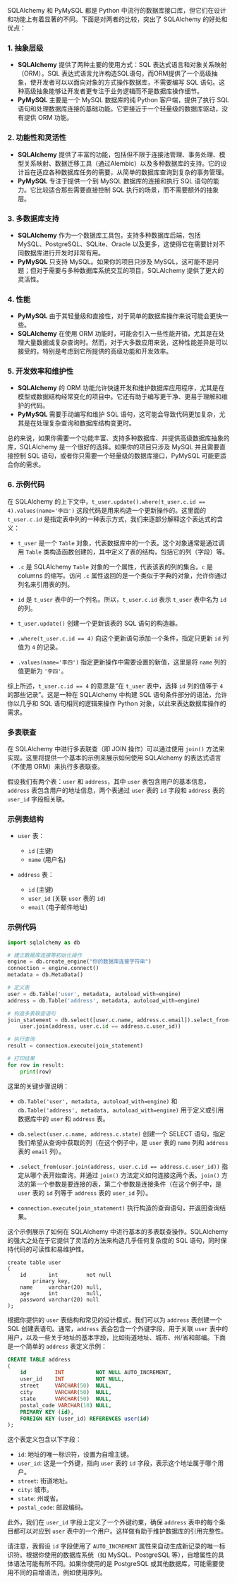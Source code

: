 SQLAlchemy 和 PyMySQL 都是 Python 中流行的数据库接口库，但它们在设计和功能上有着显著的不同。下面是对两者的比较，突出了 SQLAlchemy 的好处和优点：

### 1. 抽象层级

- **SQLAlchemy** 提供了两种主要的使用方式：SQL 表达式语言和对象关系映射（ORM）。SQL 表达式语言允许构造SQL语句，而ORM提供了一个高级抽象，使开发者可以以面向对象的方式操作数据库，不需要编写 SQL 语句。这种高级抽象能够让开发者更专注于业务逻辑而不是数据库操作细节。
- **PyMySQL** 主要是一个 MySQL 数据库的纯 Python 客户端，提供了执行 SQL 语句和处理数据库连接的基础功能。它更接近于一个轻量级的数据库驱动，没有提供 ORM 功能。

### 2. 功能性和灵活性

- **SQLAlchemy** 提供了丰富的功能，包括但不限于连接池管理、事务处理、模型关系映射、数据迁移工具（通过Alembic）以及多种数据库的支持。它的设计旨在适应各种数据库任务的需要，从简单的数据库查询到复杂的事务管理。
- **PyMySQL** 专注于提供一个到 MySQL 数据库的连接和执行 SQL 语句的能力。它比较适合那些需要直接控制 SQL 执行的场景，而不需要额外的抽象层。

### 3. 多数据库支持

- **SQLAlchemy** 作为一个数据库工具包，支持多种数据库后端，包括 MySQL、PostgreSQL、SQLite、Oracle 以及更多，这使得它在需要针对不同数据库进行开发时非常有用。
- **PyMySQL** 只支持 MySQL。如果你的项目只涉及 MySQL，这可能不是问题；但对于需要与多种数据库系统交互的项目，SQLAlchemy 提供了更大的灵活性。

### 4. 性能

- **PyMySQL** 由于其轻量级和直接性，对于简单的数据库操作来说可能会更快一些。
- **SQLAlchemy** 在使用 ORM 功能时，可能会引入一些性能开销，尤其是在处理大量数据或复杂查询时。然而，对于大多数应用来说，这种性能差异是可以接受的，特别是考虑到它所提供的高级功能和开发效率。

### 5. 开发效率和维护性

- **SQLAlchemy** 的 ORM 功能允许快速开发和维护数据库应用程序，尤其是在模型或数据结构经常变化的项目中。它还有助于编写更干净、更易于理解和维护的代码。
- **PyMySQL** 需要手动编写和维护 SQL 语句，这可能会导致代码更加复杂，尤其是在处理复杂查询和数据库结构变更时。

总的来说，如果你需要一个功能丰富、支持多种数据库、并提供高级数据库抽象的库，SQLAlchemy 是一个很好的选择。如果你的项目只涉及 MySQL 并且需要直接控制 SQL 语句，或者你只需要一个轻量级的数据库接口，PyMySQL 可能更适合你的需求。

### 6. 示例代码
在 SQLAlchemy 的上下文中，`t_user.update().where(t_user.c.id == 4).values(name='李四')` 这段代码是用来构造一个更新操作的。这里面的 `t_user.c.id` 是指定表中列的一种表示方式，我们来逐部分解释这个表达式的含义：

- `t_user` 是一个 `Table` 对象，代表数据库中的一个表。这个对象通常是通过调用 `Table` 类构造函数创建的，其中定义了表的结构，包括它的列（字段）等。

- `.c` 是 SQLAlchemy `Table` 对象的一个属性，代表该表的列的集合。`c` 是 columns 的缩写。访问 `.c` 属性返回的是一个类似于字典的对象，允许你通过列名来引用表的列。

- `id` 是 `t_user` 表中的一个列名。所以，`t_user.c.id` 表示 `t_user` 表中名为 `id` 的列。

- `t_user.update()` 创建一个更新该表的 SQL 语句的构造器。

- `.where(t_user.c.id == 4)` 向这个更新语句添加一个条件，指定只更新 `id` 列值为 `4` 的记录。

- `.values(name='李四')` 指定更新操作中需要设置的新值，这里是将 `name` 列的值更新为 `'李四'`。

综上所述，`t_user.c.id == 4` 的意思是“在 `t_user` 表中，选择 `id` 列的值等于 `4` 的那些记录”。这是一种在 SQLAlchemy 中构建 SQL 语句条件部分的语法，允许你以几乎和 SQL 语句相同的逻辑来操作 Python 对象，以此来表达数据库操作的需求。

### 多表联查
在 SQLAlchemy 中进行多表联查（即 JOIN 操作）可以通过使用 `join()` 方法来实现。这里将提供一个基本的示例来展示如何使用 SQLAlchemy 的表达式语言（不使用 ORM）来执行多表联查。

假设我们有两个表：`user` 和 `address`，其中 `user` 表包含用户的基本信息，`address` 表包含用户的地址信息，两个表通过 `user` 表的 `id` 字段和 `address` 表的 `user_id` 字段相关联。

### 示例表结构

- `user` 表：
  - `id` (主键)
  - `name` (用户名)

- `address` 表：
  - `id` (主键)
  - `user_id` (关联 `user` 表的 `id`)
  - `email` (电子邮件地址)

### 示例代码

```python
import sqlalchemy as db

# 建立数据库连接等初始化操作
engine = db.create_engine("你的数据库连接字符串")
connection = engine.connect()
metadata = db.MetaData()

# 定义表
user = db.Table('user', metadata, autoload_with=engine)
address = db.Table('address', metadata, autoload_with=engine)

# 构造多表联查语句
join_statement = db.select([user.c.name, address.c.email]).select_from(
    user.join(address, user.c.id == address.c.user_id))

# 执行查询
result = connection.execute(join_statement)

# 打印结果
for row in result:
    print(row)
```

这里的关键步骤说明：

- `db.Table('user', metadata, autoload_with=engine)` 和 `db.Table('address', metadata, autoload_with=engine)` 用于定义或引用数据库中的 `user` 和 `address` 表。

- `db.select(user.c.name, address.c.state)` 创建一个 SELECT 语句，指定我们希望从查询中获取的列（在这个例子中，是 `user` 表的 `name` 列和 `address` 表的 `email` 列）。

- `.select_from(user.join(address, user.c.id == address.c.user_id))` 指定从哪个表开始查询，并通过 `join()` 方法定义如何连接这两个表。`join()` 方法的第一个参数是要连接的表，第二个参数是连接条件（在这个例子中，是 `user` 表的 `id` 列等于 `address` 表的 `user_id` 列）。

- `connection.execute(join_statement)` 执行构造的查询语句，并返回查询结果。

这个示例展示了如何在 SQLAlchemy 中进行基本的多表联查操作。SQLAlchemy 的强大之处在于它提供了灵活的方法来构造几乎任何复杂度的 SQL 语句，同时保持代码的可读性和易维护性。

```mysql
create table user
(
    id       int         not null
        primary key,
    name     varchar(20) null,
    age      int         null,
    password varchar(20) null
);
```
根据你提供的 `user` 表结构和常见的设计模式，我们可以为 `address` 表创建一个 SQL 创建表语句。通常，`address` 表会包含一个外键字段，用于关联 `user` 表中的用户，以及一些关于地址的基本字段，比如街道地址、城市、州/省和邮编。下面是一个简单的 `address` 表定义示例：

```sql
CREATE TABLE address
(
    id         INT          NOT NULL AUTO_INCREMENT,
    user_id    INT          NOT NULL,
    street     VARCHAR(50)  NULL,
    city       VARCHAR(50)  NULL,
    state      VARCHAR(50)  NULL,
    postal_code VARCHAR(10) NULL,
    PRIMARY KEY (id),
    FOREIGN KEY (user_id) REFERENCES user(id)
);
```

这个表定义包含以下字段：

- `id`: 地址的唯一标识符，设置为自增主键。
- `user_id`: 这是一个外键，指向 `user` 表的 `id` 字段，表示这个地址属于哪个用户。
- `street`: 街道地址。
- `city`: 城市。
- `state`: 州或省。
- `postal_code`: 邮政编码。

此外，我们在 `user_id` 字段上定义了一个外键约束，确保 `address` 表中的每个条目都可以对应到 `user` 表中的一个用户。这样做有助于维护数据库的引用完整性。

请注意，我假设 `id` 字段使用了 `AUTO_INCREMENT` 属性来自动生成新记录的唯一标识符。根据你使用的数据库系统（如 MySQL、PostgreSQL 等），自增属性的具体语法可能有所不同。如果你使用的是 PostgreSQL 或其他数据库，可能需要使用不同的自增语法，例如使用序列。